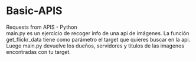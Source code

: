# Basic-APIS
Requests from APIS - Python </br>
main.py es un ejercicio de recoger info de una api de imágenes. La función get_flickr_data tiene como parámetro el target que quieres buscar en la api. </br>
Luego main.py devuelve los dueños, servidores y titulos de las imagenes encontradas con tu target. 

